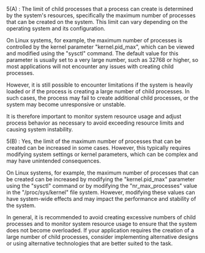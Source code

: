 5(A) : The limit of child processes that a process can create is determined by the system's resources, specifically the maximum number of processes that can be created on the system. This limit can vary depending on the operating system and its configuration.

On Linux systems, for example, the maximum number of processes is controlled by the kernel parameter "kernel.pid_max", which can be viewed and modified using the "sysctl" command. The default value for this parameter is usually set to a very large number, such as 32768 or higher, so most applications will not encounter any issues with creating child processes.

However, it is still possible to encounter limitations if the system is heavily loaded or if the process is creating a large number of child processes. In such cases, the process may fail to create additional child processes, or the system may become unresponsive or unstable.

It is therefore important to monitor system resource usage and adjust process behavior as necessary to avoid exceeding resource limits and causing system instability.

5(B) : Yes, the limit of the maximum number of processes that can be created can be increased in some cases. However, this typically requires modifying system settings or kernel parameters, which can be complex and may have unintended consequences.

On Linux systems, for example, the maximum number of processes that can be created can be increased by modifying the "kernel.pid_max" parameter using the "sysctl" command or by modifying the "nr_max_processes" value in the "/proc/sys/kernel" file system. However, modifying these values can have system-wide effects and may impact the performance and stability of the system.

In general, it is recommended to avoid creating excessive numbers of child processes and to monitor system resource usage to ensure that the system does not become overloaded. If your application requires the creation of a large number of child processes, consider implementing alternative designs or using alternative technologies that are better suited to the task.

